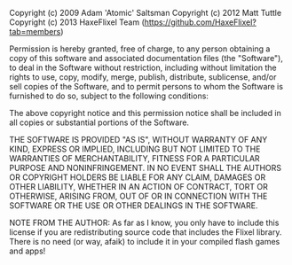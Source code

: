 Copyright (c) 2009 Adam 'Atomic' Saltsman
Copyright (c) 2012 Matt Tuttle
Copyright (c) 2013 HaxeFlixel Team (https://github.com/HaxeFlixel?tab=members)

Permission is hereby granted, free of charge, to any person
obtaining a copy of this software and associated documentation
files (the "Software"), to deal in the Software without
restriction, including without limitation the rights to use,
copy, modify, merge, publish, distribute, sublicense, and/or sell
copies of the Software, and to permit persons to whom the
Software is furnished to do so, subject to the following
conditions:

The above copyright notice and this permission notice shall be
included in all copies or substantial portions of the Software.

THE SOFTWARE IS PROVIDED "AS IS", WITHOUT WARRANTY OF ANY KIND,
EXPRESS OR IMPLIED, INCLUDING BUT NOT LIMITED TO THE WARRANTIES
OF MERCHANTABILITY, FITNESS FOR A PARTICULAR PURPOSE AND
NONINFRINGEMENT. IN NO EVENT SHALL THE AUTHORS OR COPYRIGHT
HOLDERS BE LIABLE FOR ANY CLAIM, DAMAGES OR OTHER LIABILITY,
WHETHER IN AN ACTION OF CONTRACT, TORT OR OTHERWISE, ARISING
FROM, OUT OF OR IN CONNECTION WITH THE SOFTWARE OR THE USE OR
OTHER DEALINGS IN THE SOFTWARE.

NOTE FROM THE AUTHOR: As far as I know, you only have to include
this license if you are redistributing source code that includes
the Flixel library.  There is no need (or way, afaik) to include
it in your compiled flash games and apps!
